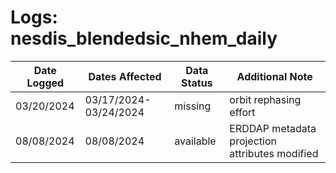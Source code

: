 # Logs: nesdis_blendedsic_nhem_daily


| Date Logged | Dates Affected | Data Status | Additional Note |
|----------|----------|----------|----------|
| 03/20/2024 | 03/17/2024-03/24/2024 | missing | orbit rephasing effort|
| 08/08/2024 | 08/08/2024 | available | ERDDAP metadata projection attributes modified|


